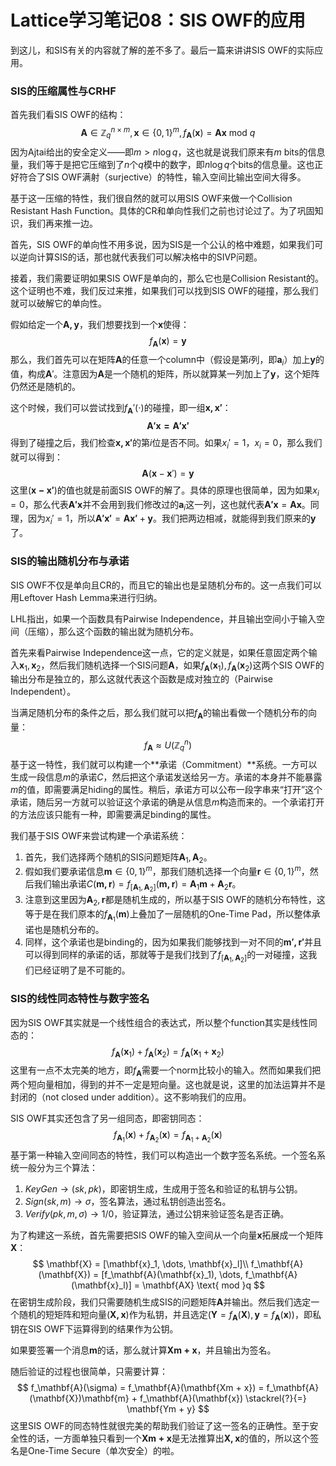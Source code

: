# Lattice学习笔记08：SIS OWF的应用

到这儿，和SIS有关的内容就了解的差不多了。最后一篇来讲讲SIS OWF的实际应用。

### SIS的压缩属性与CRHF

首先我们看SIS OWF的结构：
$$
\mathbf{A} \in \mathbb{Z}_q^{n \times m}, \mathbf{x} \in \{0,1\}^m, f_\mathbf{A}(\mathbf{x}) = \mathbf{Ax} \text{ mod }q
$$
因为Ajtai给出的安全定义——即$m > n \log{q}$，这也就是说我们原来有$m$ bits的信息量，我们等于是把它压缩到了$n$个$q$模中的数字，即$n \log{q}$个bits的信息量。这也正好符合了SIS OWF满射（surjective）的特性，输入空间比输出空间大得多。

基于这一压缩的特性，我们很自然的就可以用SIS OWF来做一个Collision Resistant Hash Function。具体的CR和单向性我们之前也讨论过了。为了巩固知识，我们再来推一边。

首先，SIS OWF的单向性不用多说，因为SIS是一个公认的格中难题，如果我们可以逆向计算SIS的话，那也就代表我们可以解决格中的SIVP问题。

接着，我们需要证明如果SIS OWF是单向的，那么它也是Collision Resistant的。这个证明也不难，我们反过来推，如果我们可以找到SIS OWF的碰撞，那么我们就可以破解它的单向性。

假如给定一个$\mathbf{A, y}$，我们想要找到一个$\mathbf{x}$使得：
$$
f_\mathbf{A}(\mathbf{x}) = \mathbf{y}
$$
那么，我们首先可以在矩阵$\mathbf{A}$的任意一个column中（假设是第$i$列，即$\mathbf{a}_i$）加上$\mathbf{y}$的值，构成$\mathbf{A}'$。注意因为$\mathbf{A}$是一个随机的矩阵，所以就算某一列加上了$\mathbf{y}$，这个矩阵仍然还是随机的。

这个时候，我们可以尝试找到$f_\mathbf{A}'(\cdot)$的碰撞，即一组$\mathbf{x, x'}$：
$$
\mathbf{A'x = A'x'}
$$
得到了碰撞之后，我们检查$\mathbf{x, x'}$的第$i$位是否不同。如果$x_i' = 1， x_i = 0$，那么我们就可以得到：
$$
\mathbf{A}(\mathbf{x} - \mathbf{x}') = \mathbf{y}
$$
这里$(\mathbf{x - x'})$的值也就是前面SIS OWF的解了。具体的原理也很简单，因为如果$x_i = 0$，那么代表$\mathbf{A'x}$并不会用到我们修改过的$\mathbf{a}_i$这一列，这也就代表$\mathbf{A'x} = \mathbf{Ax}$。同理，因为$x_i'=1$，所以$\mathbf{A'x'} = \mathbf{Ax'} + \mathbf{y}$。我们把两边相减，就能得到我们原来的$\mathbf{y}$了。

### SIS的输出随机分布与承诺

SIS OWF不仅是单向且CR的，而且它的输出也是呈随机分布的。这一点我们可以用Leftover Hash Lemma来进行归纳。

LHL指出，如果一个函数具有Pairwise Independence，并且输出空间小于输入空间（压缩），那么这个函数的输出就为随机分布。

首先来看Pairwise Independence这一点，它的定义就是，如果任意固定两个输入$\mathbf{x}_1, \mathbf{x}_2$，然后我们随机选择一个SIS问题$\mathbf{A}$，如果$f_\mathbf{A}(\mathbf{x}_1), f_\mathbf{A}(\mathbf{x}_2)$这两个SIS OWF的输出分布是独立的，那么这就代表这个函数是成对独立的（Pairwise Independent）。

当满足随机分布的条件之后，那么我们就可以把$f_\mathbf{A}$的输出看做一个随机分布的向量：
$$
f_\mathbf{A} \approx U(\mathbb{Z}_q^n)
$$
基于这一特性，我们就可以构建一个**承诺（Commitment）**系统。一方可以生成一段信息$m$的承诺$C$，然后把这个承诺发送给另一方。承诺的本身并不能暴露$m$的值，即需要满足hiding的属性。稍后，承诺方可以公布一段字串来“打开”这个承诺，随后另一方就可以验证这个承诺的确是从信息$m$构造而来的。一个承诺打开的方法应该只能有一种，即需要满足binding的属性。

我们基于SIS OWF来尝试构建一个承诺系统：

1. 首先，我们选择两个随机的SIS问题矩阵$\mathbf{A}_1, \mathbf{A}_2$。
2. 假如我们要承诺信息$\mathbf{m} \in \{0,1\}^m$，那我们随机选择一个向量$\mathbf{r} \in \{0,1\}^m$，然后我们输出承诺$C(\mathbf{m, r}) = f_{[\mathbf{A}_1, \mathbf{A}_2]}(\mathbf{m, r}) = \mathbf{A}_1 \mathbf{m} + \mathbf{A}_2 \mathbf{r}$。
3. 注意到这里因为$\mathbf{A}_2, \mathbf{r}$都是随机生成的，所以基于SIS OWF的随机分布特性，这等于是在我们原本的$f_{\mathbf{A}_1}(\mathbf{m})$上叠加了一层随机的One-Time Pad，所以整体承诺也是随机分布的。
4. 同样，这个承诺也是binding的，因为如果我们能够找到一对不同的$\mathbf{m', r'}$并且可以得到同样的承诺的话，那就等于是我们找到了$f_{[\mathbf{A}_1, \mathbf{A}_2]}$的一对碰撞，这我们已经证明了是不可能的。

### SIS的线性同态特性与数字签名

因为SIS OWF其实就是一个线性组合的表达式，所以整个function其实是线性同态的：
$$
f_\mathbf{A}(\mathbf{x}_1) + f_\mathbf{A}(\mathbf{x}_2) = f_\mathbf{A}(\mathbf{x}_1 + \mathbf{x}_2)
$$
这里有一点不太完美的地方，即$f_\mathbf{A}$需要一个norm比较小的输入。然而如果我们把两个短向量相加，得到的并不一定是短向量。这也就是说，这里的加法运算并不是封闭的（not closed under addition）。这不影响我们的应用。

SIS OWF其实还包含了另一组同态，即密钥同态：
$$
f_{\mathbf{A}_1}(\mathbf{x}) + f_{\mathbf{A}_2}(\mathbf{x}) = f_{\mathbf{A}_1 + \mathbf{A}_2}(\mathbf{x})
$$
基于第一种输入空间同态的特性，我们可以构造出一个数字签名系统。一个签名系统一般分为三个算法：

1. $KeyGen \rightarrow (sk, pk)$，即密钥生成，生成用于签名和验证的私钥与公钥。
2. $Sign(sk, m) \rightarrow \sigma$，签名算法，通过私钥创造出签名。
3. $Verify(pk, m, \sigma) \rightarrow 1/0$，验证算法，通过公钥来验证签名是否正确。

为了构建这一系统，首先需要把SIS OWF的输入空间从一个向量$\mathbf{x}$拓展成一个矩阵$\mathbf{X}$：
$$
\mathbf{X} = [\mathbf{x}_1, \dots, \mathbf{x}_l]\\
f_\mathbf{A}(\mathbf{X}) = [f_\mathbf{A}(\mathbf{x}_1), \dots, f_\mathbf{A}(\mathbf{x}_l)] = \mathbf{AX} \text{ mod }q
$$
在密钥生成阶段，我们只需要随机生成SIS的问题矩阵$\mathbf{A}$并输出。然后我们选定一个随机的短矩阵和短向量$(\mathbf{X, x})$作为私钥，并且选定$(\mathbf{Y} = f_\mathbf{A}(\mathbf{X}), \mathbf{y} = f_\mathbf{A}(\mathbf{x}))$，即私钥在SIS OWF下运算得到的结果作为公钥。

如果要签署一个消息$\mathbf{m}$的话，那么就计算$\mathbf{Xm + x}$，并且输出为签名。

随后验证的过程也很简单，只需要计算：
$$
f_\mathbf{A}(\sigma) = f_\mathbf{A}(\mathbf{Xm + x}) = f_\mathbf{A}(\mathbf{X})\mathbf{m} + f_\mathbf{A}(\mathbf{x}) \stackrel{?}{=} \mathbf{Ym + y}
$$
这里SIS OWF的同态特性就很完美的帮助我们验证了这一签名的正确性。至于安全性的话，一方面单独只看到一个$\mathbf{Xm + x}$是无法推算出$\mathbf{X, x}$的值的，所以这个签名是One-Time Secure（单次安全）的啦。

